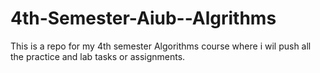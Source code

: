 # 4th-Semester-Aiub--Algrithms
This is a repo for my 4th semester Algorithms course where i wil push all the practice and lab tasks or assignments.
